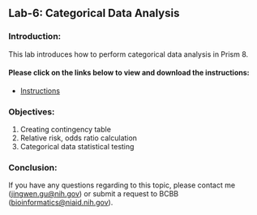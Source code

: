 ## Lab-6: Categorical Data Analysis

### Introduction:
This lab introduces how to perform categorical data analysis in Prism 8.

#### Please click on the links below to view and download the instructions: 
- [Instructions](https://nih.sharepoint.com/:b:/s/GRP-NIAID-BioInformatics/SSS/ESXEWefFF8xHtsgD4key29gByaFNZBmP86pTib3-PmJhhQ?e=h7BsPv)

### Objectives:
1. Creating contingency table
2. Relative risk, odds ratio calculation
3. Categorical data statistical testing

### Conclusion:
If you have any questions regarding to this topic, please contact me (jingwen.gu@nih.gov) or submit a request to BCBB (bioinformatics@niaid.nih.gov).

